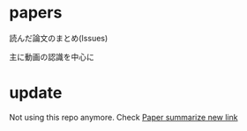 # papers

読んだ論文のまとめ(Issues)　　

主に動画の認識を中心に

# update  

Not using this repo anymore. Check [Paper summarize new link](https://t-koba-96.github.io/publication/)
